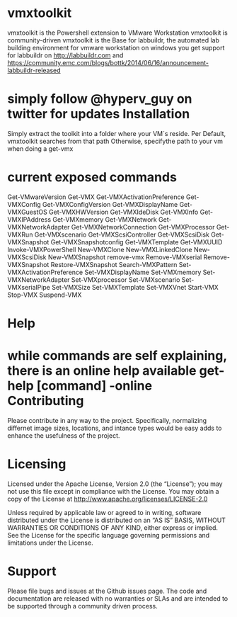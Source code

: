 vmxtoolkit
==========

vmxtoolkit is the Powershell extension to VMware Workstation
vmxtoolkit is community-driven
vmxtoolkit is the Base for labbuildr, the automated lab building environment for vmware workstation on windows
you get support for labbuildr on http://labbuildr.com and https://community.emc.com/blogs/bottk/2014/06/16/announcement-labbuildr-released

simply follow @hyperv_guy on twitter for updates
Installation  
===========
 
Simply extract the toolkit into a folder where your VM´s reside.
Per Default, vmxtoolkit searches from that path
Otherwise, specifythe path to your vm when doing a get-vmx

current exposed commands
===========
 Get-VMwareVersion
 Get-VMX
 Get-VMXActivationPreference
 Get-VMXConfig
 Get-VMXConfigVersion
 Get-VMXDisplayName
 Get-VMXGuestOS
 Get-VMXHWVersion
 Get-VMXIdeDisk
 Get-VMXInfo
 Get-VMXIPAddress
 Get-VMXmemory
 Get-VMXNetwork
 Get-VMXNetworkAdapter
 Get-VMXNetworkConnection
 Get-VMXProcessor
 Get-VMXRun
 Get-VMXscenario
 Get-VMXScsiController
 Get-VMXScsiDisk
 Get-VMXSnapshot
 Get-VMXSnapshotconfig
 Get-VMXTemplate
 Get-VMXUUID
 Invoke-VMXPowerShell
 New-VMXClone
 New-VMXLinkedClone
 New-VMXScsiDisk
 New-VMXSnapshot
 remove-vmx
 Remove-VMXserial
 Remove-VMXSnapshot
 Restore-VMXSnapshot
 Search-VMXPattern
 Set-VMXActivationPreference
 Set-VMXDisplayName
 Set-VMXmemory
 Set-VMXNetworkAdapter
 Set-VMXprocessor
 Set-VMXscenario
 Set-VMXserialPipe
 Set-VMXSize
 Set-VMXTemplate
 Set-VMXVnet
 Start-VMX
 Stop-VMX
 Suspend-VMX

Help
==========
while commands are self explaining, there is an online help available get-help [command] -online
Contributing
==========
Please contribute in any way to the project. Specifically, normalizing differnet image sizes, locations, and intance types would be easy adds to enhance the usefulness of the project.

Licensing
==========
Licensed under the Apache License, Version 2.0 (the “License”); you may not use this file except in compliance with the License. You may obtain a copy of the License at http://www.apache.org/licenses/LICENSE-2.0

Unless required by applicable law or agreed to in writing, software distributed under the License is distributed on an “AS IS” BASIS, WITHOUT WARRANTIES OR CONDITIONS OF ANY KIND, either express or implied. See the License for the specific language governing permissions and limitations under the License.

Support
==========
Please file bugs and issues at the Github issues page. The code and documentation are released with no warranties or SLAs and are intended to be supported through a community driven process.
